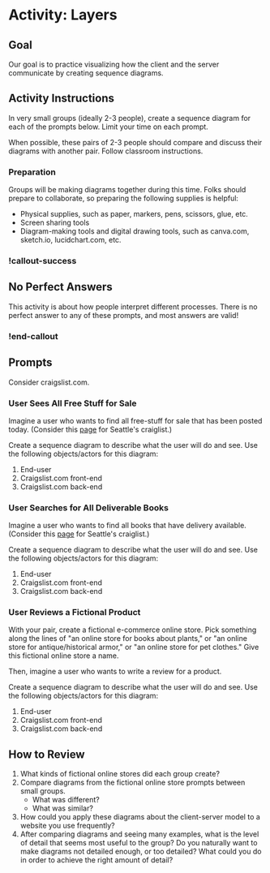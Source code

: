 # Activity: Layers

## Goal

Our goal is to practice visualizing how the client and the server communicate by creating sequence diagrams.

## Activity Instructions

In very small groups (ideally 2-3 people), create a sequence diagram for each of the prompts below. Limit your time on each prompt.

When possible, these pairs of 2-3 people should compare and discuss their diagrams with another pair. Follow classroom instructions.

### Preparation

Groups will be making diagrams together during this time. Folks should prepare to collaborate, so preparing the following supplies is helpful:

- Physical supplies, such as paper, markers, pens, scissors, glue, etc.
- Screen sharing tools
- Diagram-making tools and digital drawing tools, such as canva.com, sketch.io, lucidchart.com, etc.

### !callout-success

## No Perfect Answers

This activity is about how people interpret different processes. There is no perfect answer to any of these prompts, and most answers are valid!

### !end-callout

## Prompts

Consider craigslist.com.

### User Sees All Free Stuff for Sale

Imagine a user who wants to find all free-stuff for sale that has been posted today. (Consider this [page](https://seattle.craigslist.org/search/zip?postedToday=1) for Seattle's craiglist.)

Create a sequence diagram to describe what the user will do and see. Use the following objects/actors for this diagram:

1. End-user
1. Craigslist.com front-end
1. Craigslist.com back-end

### User Searches for All Deliverable Books

Imagine a user who wants to find all books that have delivery available. (Consider this [page](https://seattle.craigslist.org/search/bka?purveyor-input=all&delivery_available=1) for Seattle's craiglist.)

Create a sequence diagram to describe what the user will do and see. Use the following objects/actors for this diagram:

1. End-user
1. Craigslist.com front-end
1. Craigslist.com back-end

### User Reviews a Fictional Product

With your pair, create a fictional e-commerce online store. Pick something along the lines of "an online store for books about plants," or "an online store for antique/historical armor," or "an online store for pet clothes." Give this fictional online store a name.

Then, imagine a user who wants to write a review for a product.

Create a sequence diagram to describe what the user will do and see. Use the following objects/actors for this diagram:

1. End-user
1. Craigslist.com front-end
1. Craigslist.com back-end

## How to Review

1. What kinds of fictional online stores did each group create?
1. Compare diagrams from the fictional online store prompts between small groups.
   - What was different?
   - What was similar?
1. How could you apply these diagrams about the client-server model to a website you use frequently?
1. After comparing diagrams and seeing many examples, what is the level of detail that seems most useful to the group? Do you naturally want to make diagrams not detailed enough, or too detailed? What could you do in order to achieve the right amount of detail?
